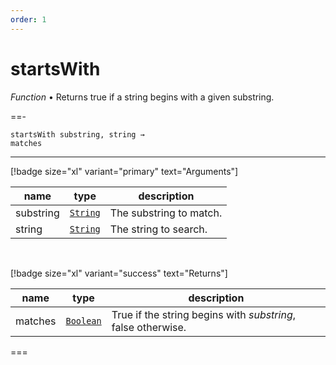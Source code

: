 ```yaml
---
order: 1
---
```

# startsWith

_Function_ &bull; Returns true if a string begins with a given substring.


==- <pre><code>startsWith substring, string &rarr; matches</code></pre>
<hr>

[!badge size="xl" variant="primary" text="Arguments"]

| name | type | description |
|------|------|-------------|
|substring|[`String`][String]|The substring to match.|
|string|[`String`][String]|The string to search.|

<br>

[!badge size="xl" variant="success" text="Returns"]

| name | type | description |
|------|------|-------------|
|matches|[`Boolean`][Boolean]|True if the string begins with _substring_, false otherwise.|



===




[String]: https://developer.mozilla.org/en-US/docs/Web/JavaScript/Reference/Global_Objects/String
[Boolean]: #